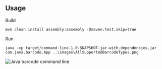 ## Usage

Build

```
mvn clean install assembly:assembly -Dmaven.test.skip=true
```

Run

```
java -cp target/command-line-1.0-SNAPSHOT-jar-with-dependencies.jar com.java.barcode.App ..\images\AllSupportedBarcodeTypes.png
```

![Java barcode command line](http://www.codepool.biz/wp-content/uploads/2020/03/java-barcode-command-line.png)
